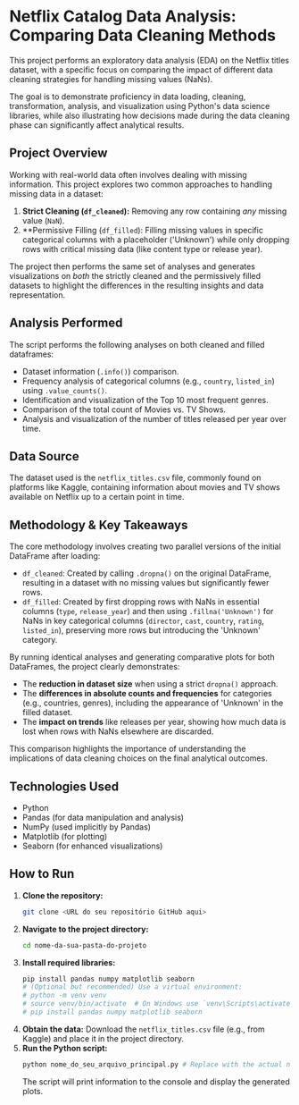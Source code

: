 # Netflix Catalog Data Analysis: Comparing Data Cleaning Methods

This project performs an exploratory data analysis (EDA) on the Netflix titles dataset, with a specific focus on comparing the impact of different data cleaning strategies for handling missing values (NaNs).

The goal is to demonstrate proficiency in data loading, cleaning, transformation, analysis, and visualization using Python's data science libraries, while also illustrating how decisions made during the data cleaning phase can significantly affect analytical results.

## Project Overview

Working with real-world data often involves dealing with missing information. This project explores two common approaches to handling missing data in a dataset:

1.  **Strict Cleaning (`df_cleaned`):** Removing any row containing *any* missing value (`NaN`).
2.  **Permissive Filling (`df_filled`): Filling missing values in specific categorical columns with a placeholder ('Unknown') while only dropping rows with critical missing data (like content type or release year).

The project then performs the same set of analyses and generates visualizations on *both* the strictly cleaned and the permissively filled datasets to highlight the differences in the resulting insights and data representation.

## Analysis Performed

The script performs the following analyses on both cleaned and filled dataframes:

* Dataset information (`.info()`) comparison.
* Frequency analysis of categorical columns (e.g., `country`, `listed_in`) using `.value_counts()`.
* Identification and visualization of the Top 10 most frequent genres.
* Comparison of the total count of Movies vs. TV Shows.
* Analysis and visualization of the number of titles released per year over time.

## Data Source

The dataset used is the `netflix_titles.csv` file, commonly found on platforms like Kaggle, containing information about movies and TV shows available on Netflix up to a certain point in time.

## Methodology & Key Takeaways

The core methodology involves creating two parallel versions of the initial DataFrame after loading:

* `df_cleaned`: Created by calling `.dropna()` on the original DataFrame, resulting in a dataset with no missing values but significantly fewer rows.
* `df_filled`: Created by first dropping rows with NaNs in essential columns (`type`, `release_year`) and then using `.fillna('Unknown')` for NaNs in key categorical columns (`director`, `cast`, `country`, `rating`, `listed_in`), preserving more rows but introducing the 'Unknown' category.

By running identical analyses and generating comparative plots for both DataFrames, the project clearly demonstrates:

* The **reduction in dataset size** when using a strict `dropna()` approach.
* The **differences in absolute counts and frequencies** for categories (e.g., countries, genres), including the appearance of 'Unknown' in the filled dataset.
* The **impact on trends** like releases per year, showing how much data is lost when rows with NaNs elsewhere are discarded.

This comparison highlights the importance of understanding the implications of data cleaning choices on the final analytical outcomes.

## Technologies Used

* Python
* Pandas (for data manipulation and analysis)
* NumPy (used implicitly by Pandas)
* Matplotlib (for plotting)
* Seaborn (for enhanced visualizations)

## How to Run

1.  **Clone the repository:**
    ```bash
    git clone <URL do seu repositório GitHub aqui>
    ```
2.  **Navigate to the project directory:**
    ```bash
    cd nome-da-sua-pasta-do-projeto
    ```
3.  **Install required libraries:**
    ```bash
    pip install pandas numpy matplotlib seaborn
    # (Optional but recommended) Use a virtual environment:
    # python -m venv venv
    # source venv/bin/activate  # On Windows use `venv\Scripts\activate`
    # pip install pandas numpy matplotlib seaborn
    ```
4.  **Obtain the data:** Download the `netflix_titles.csv` file (e.g., from Kaggle) and place it in the project directory.
5.  **Run the Python script:**
    ```bash
    python nome_do_seu_arquivo_principal.py # Replace with the actual name of your script
    ```
    The script will print information to the console and display the generated plots.
